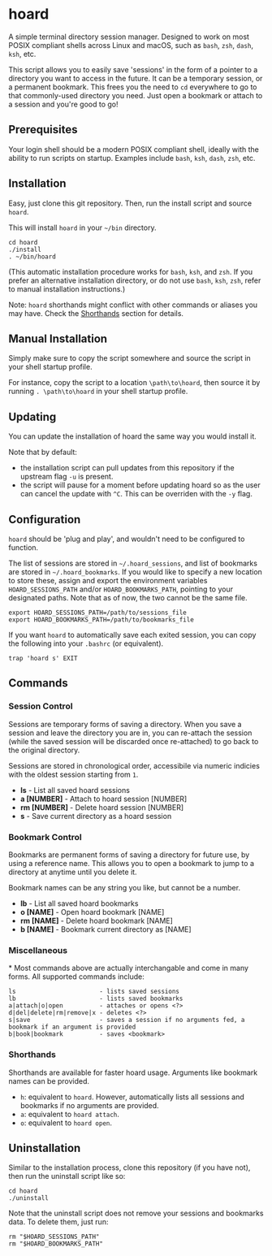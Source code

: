 # hoard

A simple terminal directory session manager. Designed to work on most POSIX compliant shells across Linux and macOS, such as `bash`, `zsh`, `dash`, `ksh`, etc.

This script allows you to easily save 'sessions' in the form of a pointer to a directory you want to access in the future. It can be a temporary session, or a permanent bookmark. This frees you the need to `cd` everywhere to go to that commonly-used directory you need. Just open a bookmark or attach to a session and you're good to go!


## Prerequisites

Your login shell should be a modern POSIX compliant shell, ideally with the ability to run scripts on startup. Examples include `bash`, `ksh`, `dash`, `zsh`, etc.

## Installation

Easy, just clone this git repository. Then, run the install script and source `hoard`.

This will install `hoard` in your `~/bin` directory.

```
cd hoard
./install
. ~/bin/hoard
```

(This automatic installation procedure works for `bash`, `ksh`, and `zsh`. If you prefer an alternative installation directory, or do not use `bash`, `ksh`, `zsh`, refer to manual installation instructions.)

Note: `hoard` shorthands might conflict with other commands or aliases you may have. Check the [Shorthands](#shorthands) section for details.

## Manual Installation
Simply make sure to copy the script somewhere and source the script in your shell startup profile.

For instance, copy the script to a location `\path\to\hoard`, then source it by running `. \path\to\hoard` in your shell startup profile.

## Updating
You can update the installation of hoard the same way you would install it.

Note that by default:
- the installation script can pull updates from this repository if the upstream flag `-u` is present.
- the script will pause for a moment before updating hoard so as the user can cancel the update with `^C`. This can be overriden with the `-y` flag.

## Configuration
`hoard` should be 'plug and play', and wouldn't need to be configured to function.

The list of sessions are stored in `~/.hoard_sessions`, and list of bookmarks are stored in `~/.hoard_bookmarks`. If you would like to specify a new location to store these, assign and export the environment variables `HOARD_SESSIONS_PATH` and/or `HOARD_BOOKMARKS_PATH`, pointing to your designated paths. Note that as of now, the two cannot be the same file.
```
export HOARD_SESSIONS_PATH=/path/to/sessions_file
export HOARD_BOOKMARKS_PATH=/path/to/bookmarks_file
```

If you want `hoard` to automatically save each exited session, you can copy the following into your `.bashrc` (or equivalent).
```
trap 'hoard s' EXIT
```

## Commands
### Session Control
Sessions are temporary forms of saving a directory. When you save a session and leave the directory you are in, you can re-attach the session (while the saved session will be discarded once re-attached) to go back to the original directory.

Sessions are stored in chronological order, accessibile via numeric indicies with the oldest session starting from `1`.

- **ls** - List all saved hoard sessions
- **a  [NUMBER]** - Attach to hoard session [NUMBER]
- **rm [NUMBER]** - Delete hoard session [NUMBER]
- **s**  - Save current directory as a hoard session

### Bookmark Control
Bookmarks are permanent forms of saving a directory for future use, by using a reference name. This allows you to open a bookmark to jump to a directory at anytime until you delete it.

Bookmark names can be any string you like, but cannot be a number.

- **lb** - List all saved hoard bookmarks
- **o  [NAME]** - Open hoard bookmark [NAME]
- **rm [NAME]** - Delete hoard bookmark [NAME]
- **b  [NAME]** - Bookmark current directory as [NAME]

### Miscellaneous
\* Most commands above are actually interchangable and come in many forms. All supported commands include:

```
ls                       - lists saved sessions
lb                       - lists saved bookmarks
a|attach|o|open          - attaches or opens <?>
d|del|delete|rm|remove|x - deletes <?>
s|save                   - saves a session if no arguments fed, a bookmark if an argument is provided
b|book|bookmark          - saves <bookmark>
```

### Shorthands
Shorthands are available for faster hoard usage. Arguments like bookmark names can be provided.
- `h`: equivalent to `hoard`. However, automatically lists all sessions and bookmarks if no arguments are provided.
- `a`: equivalent to `hoard attach`.
- `o`: equivalent to `hoard open`.

## Uninstallation
Similar to the installation process, clone this repository (if you have not), then run the uninstall script like so:
```
cd hoard
./uninstall
```

Note that the uninstall script does not remove your sessions and bookmarks data. To delete them, just run:

```
rm "$HOARD_SESSIONS_PATH"
rm "$HOARD_BOOKMARKS_PATH"
```
